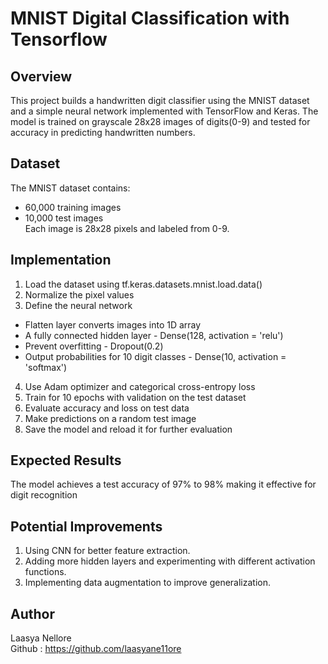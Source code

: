 # MNIST Digital Classification with Tensorflow
## Overview
This project builds a handwritten digit classifier using the MNIST dataset and a simple neural network implemented with TensorFlow and Keras. The model is trained on grayscale 28x28 images of digits(0-9) and tested for accuracy in predicting handwritten numbers.
## Dataset
The MNIST dataset contains:<br>
* 60,000 training images 
* 10,000 test images <br>
Each image is 28x28 pixels and labeled from 0-9.
## Implementation
1. Load the dataset using tf.keras.datasets.mnist.load.data()
2. Normalize the pixel values
3. Define the neural network
* Flatten layer converts images into 1D array
* A fully connected hidden layer - Dense(128, activation = 'relu')
* Prevent overfitting - Dropout(0.2)
* Output probabilities for 10 digit classes - Dense(10, activation = 'softmax')
4. Use Adam optimizer and categorical cross-entropy loss
5. Train for 10 epochs with validation on the test dataset
6. Evaluate accuracy and loss on test data
7. Make predictions on a random test image
8. Save the model and reload it for further evaluation

## Expected Results
The model achieves a test accuracy of 97% to 98% making it effective for digit recognition

## Potential Improvements
1. Using CNN for better feature extraction.
2. Adding more hidden layers and experimenting with different activation functions.
3. Implementing data augmentation to improve generalization.

## Author
Laasya Nellore <br>
Github : https://github.com/laasyane11ore

